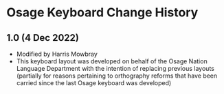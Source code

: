 Osage Keyboard Change History
=======================

1.0 (4 Dec 2022)
-----------------
* Modified by Harris Mowbray
* This keyboard layout was developed on behalf of the Osage Nation Language Department with the intention of replacing previous layouts (partially for reasons pertaining to orthography reforms that have been carried since the last Osage keyboard was developed)
